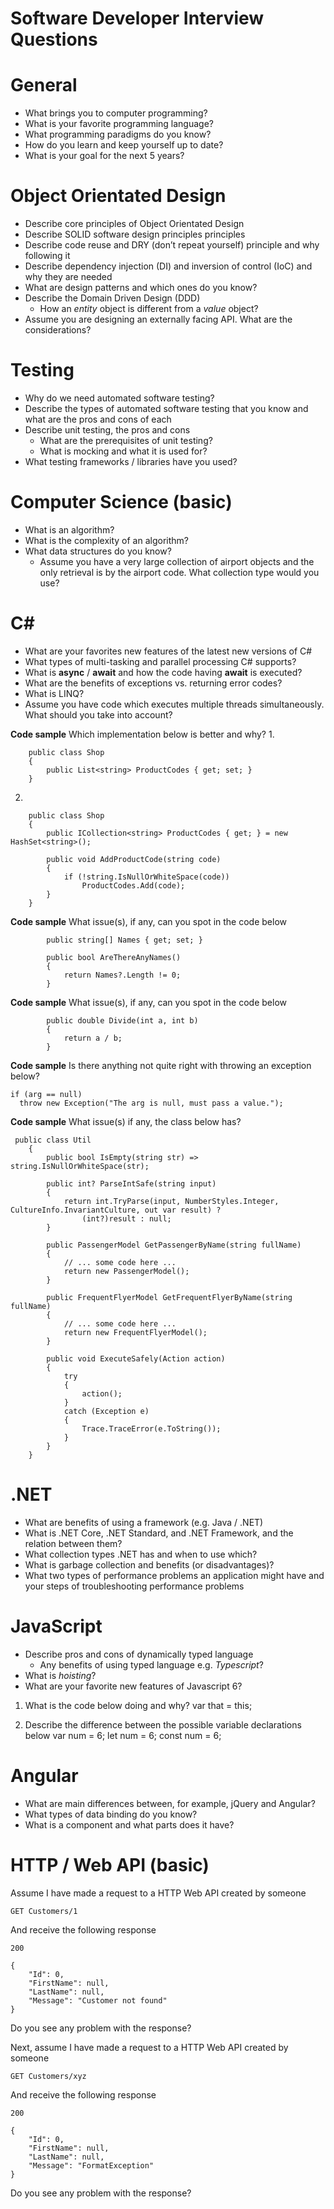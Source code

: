 # Software Developer Interview Questions

# General
- What brings you to computer programming?
- What is your favorite programming language?
- What programming paradigms do you know?
- How do you learn and keep yourself up to date?
- What is your goal for the next 5 years?
# Object Orientated Design
- Describe core principles of Object Orientated Design
- Describe SOLID software design principles principles
- Describe code reuse and DRY  (don’t repeat yourself) principle and why following it
- Describe dependency injection (DI) and inversion of control (IoC) and why they are needed
- What are design patterns  and which ones do you know?
- Describe the Domain Driven Design (DDD)
  - How an *entity* object is different from a *value* object?
- Assume you are designing an externally facing API. What are the considerations?
# Testing
- Why do we need automated software testing?
- Describe the types of automated software testing that you know and what are the pros and cons of each
- Describe unit testing, the pros and cons
  - What are the prerequisites of unit testing?
  - What is mocking and what it is used for?
- What testing frameworks / libraries have you used?
# Computer Science (basic)
- What is an algorithm?
- What is the complexity of an algorithm?
- What data structures do you know?
  - Assume you have a very large collection of airport objects and the only retrieval is by the airport code. What collection type would you use? 
# C#
- What are your favorites new features of the latest new versions of C#
- What types of multi-tasking and parallel processing C# supports?
- What is **async** / **await** and how the code having **await** is executed?
- What are the benefits of exceptions vs. returning error codes?
- What is LINQ?
- Assume you have code which executes multiple threads simultaneously. What should you take into account?

**Code sample**
Which implementation below is better and why?
1.

        public class Shop
        {
            public List<string> ProductCodes { get; set; }
        }   

2.

        public class Shop
        {
            public ICollection<string> ProductCodes { get; } = new HashSet<string>();
            
            public void AddProductCode(string code)
            {
                if (!string.IsNullOrWhiteSpace(code))
                    ProductCodes.Add(code);
            }
        }

**Code sample**
What issue(s), if any, can you spot in the code below

            public string[] Names { get; set; }
            
            public bool AreThereAnyNames()
            {
                return Names?.Length != 0;
            }

**Code sample**
What issue(s), if any, can you spot in the code below

            public double Divide(int a, int b)
            {
                return a / b;
            }

**Code sample**
Is there anything not quite right with throwing an exception below?

    if (arg == null)
      throw new Exception("The arg is null, must pass a value.");

**Code sample**
What issue(s)  if any, the class below has?

     public class Util
        {
            public bool IsEmpty(string str) => string.IsNullOrWhiteSpace(str);
            
            public int? ParseIntSafe(string input)
            {
                return int.TryParse(input, NumberStyles.Integer, CultureInfo.InvariantCulture, out var result) ? 
                    (int?)result : null;
            }
            
            public PassengerModel GetPassengerByName(string fullName)
            {
                // ... some code here ...
                return new PassengerModel();
            }
            
            public FrequentFlyerModel GetFrequentFlyerByName(string fullName)
            {
                // ... some code here ...
                return new FrequentFlyerModel();
            }
            
            public void ExecuteSafely(Action action)
            {
                try
                {
                    action();
                }
                catch (Exception e)
                {
                    Trace.TraceError(e.ToString());
                }
            }
        }


# .NET
- What are benefits of using a framework (e.g. Java / .NET)
- What is .NET Core, .NET Standard, and .NET Framework, and the relation between them?
- What collection types .NET has and when to use which?
- What is garbage collection and benefits (or disadvantages)?
- What two types of performance problems an application might have and your steps of troubleshooting performance problems
# JavaScript
- Describe pros and cons of dynamically typed language
  - Any benefits of using typed language e.g. *Typescript*?
- What is *hoisting*?
- What are your favorite new features of Javascript 6?


1. What is the code below doing and why?
    var that = this;


2. Describe the difference between the possible variable declarations below
    var num = 6;
    let num = 6;
    const num = 6;
# Angular
- What are main differences between, for example, jQuery and Angular?
- What types of data binding do you know?
- What is a component and what parts does it have?
# HTTP / Web API (basic)

Assume I have made a request to a HTTP Web API created by someone 

    GET Customers/1

And receive the following response

    200
    
    {
        "Id": 0,
        "FirstName": null,    
        "LastName": null,
        "Message": "Customer not found"
    }

Do you see any problem with the response?


Next, assume I have made a request to a HTTP Web API created by someone 

    GET Customers/xyz

And receive the following response

    200
    
    {
        "Id": 0,
        "FirstName": null,    
        "LastName": null,
        "Message": "FormatException"
    }

Do you see any problem with the response?



